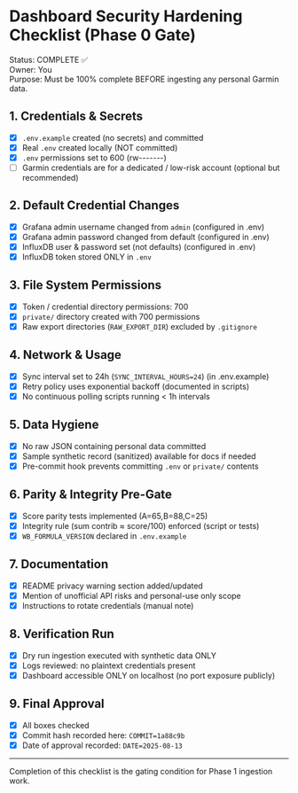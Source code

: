# Dashboard Security Hardening Checklist (Phase 0 Gate)

Status: COMPLETE ✅  
Owner: You  
Purpose: Must be 100% complete BEFORE ingesting any personal Garmin data.

## 1. Credentials & Secrets
- [x] `.env.example` created (no secrets) and committed
- [x] Real `.env` created locally (NOT committed)
- [x] `.env` permissions set to 600 (rw-------)
- [ ] Garmin credentials are for a dedicated / low-risk account (optional but recommended)

## 2. Default Credential Changes
- [x] Grafana admin username changed from `admin` (configured in .env)
- [x] Grafana admin password changed from default (configured in .env)
- [x] InfluxDB user & password set (not defaults) (configured in .env)
- [x] InfluxDB token stored ONLY in `.env`

## 3. File System Permissions
- [x] Token / credential directory permissions: 700
- [x] `private/` directory created with 700 permissions
- [x] Raw export directories (`RAW_EXPORT_DIR`) excluded by `.gitignore`

## 4. Network & Usage
- [x] Sync interval set to 24h (`SYNC_INTERVAL_HOURS=24`) (in .env.example)
- [x] Retry policy uses exponential backoff (documented in scripts)
- [x] No continuous polling scripts running < 1h intervals

## 5. Data Hygiene
- [x] No raw JSON containing personal data committed
- [x] Sample synthetic record (sanitized) available for docs if needed
- [x] Pre-commit hook prevents committing `.env` or `private/` contents

## 6. Parity & Integrity Pre-Gate
- [x] Score parity tests implemented (A=65,B=88,C=25)
- [x] Integrity rule (sum contrib ≈ score/100) enforced (script or tests)
- [x] `WB_FORMULA_VERSION` declared in `.env.example`

## 7. Documentation
- [x] README privacy warning section added/updated
- [x] Mention of unofficial API risks and personal-use only scope
- [x] Instructions to rotate credentials (manual note)

## 8. Verification Run
- [x] Dry run ingestion executed with synthetic data ONLY
- [x] Logs reviewed: no plaintext credentials present
- [x] Dashboard accessible ONLY on localhost (no port exposure publicly)

## 9. Final Approval
- [x] All boxes checked
- [x] Commit hash recorded here: `COMMIT=1a88c9b`
- [x] Date of approval recorded: `DATE=2025-08-13`

---
Completion of this checklist is the gating condition for Phase 1 ingestion work.
